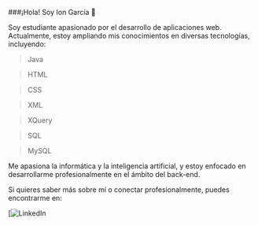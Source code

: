 ###¡Hola! Soy Ion García 👋

Soy estudiante apasionado por el desarrollo de aplicaciones web. Actualmente, estoy ampliando mis conocimientos en diversas tecnologías, incluyendo:

>Java

>HTML

>CSS

>XML

>XQuery

>SQL

>MySQL

Me apasiona la informática y la inteligencia artificial, y estoy enfocado en desarrollarme profesionalmente en el ámbito del back-end.

Si quieres saber más sobre mí o conectar profesionalmente, puedes encontrarme en:

[![LinkedIn](https://www.linkedin.com/in/ion-garc%C3%ADa-rodr%C3%ADguez-b278502b4/)
